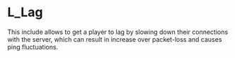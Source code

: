 # L_Lag
This include allows to get a player to lag by slowing down their connections with the server, which can result in increase over packet-loss and causes ping fluctuations.
